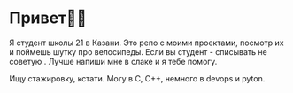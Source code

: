 # Привет🧚‍♂️

Я студент школы 21 в Казани. Это репо с моими проектами, посмотр их и поймешь шутку про велосипеды. Если вы студент - списывать не советую
. Лучше напиши мне в слаке и я тебе помогу.

Ищу стажировку, кстати. Могу в C, C++, немного в devops и pyton.
